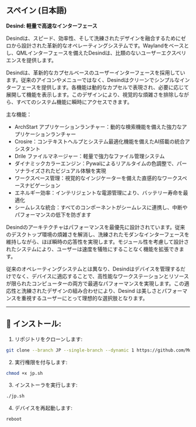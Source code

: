 ## スペイン (日本語)

**Desind: 軽量で高速なインターフェース**

Desindは、スピード、効率性、そして洗練されたデザインを融合するためにゼロから設計された革新的なオペレーティングシステムです。Waylandをベースとし、QMLインターフェースを備えたDesindは、比類のないユーザーエクスペリエンスを提供します。

Desindは、革新的なカプセルベースのユーザーインターフェースを採用しています。従来のアイコンやメニューではなく、Desindはクリーンでシンプルなインターフェースを提供します。各機能は動的なカプセルで表現され、必要に応じて展開して機能を表示します。このデザインにより、視覚的な煩雑さを排除しながら、すべてのシステム機能に瞬時にアクセスできます。

主な機能：

- ArchStart アプリケーションランチャー：動的な検索機能を備えた強力なアプリケーションランチャー
- Crosire：コンテキストヘルプとシステム最適化機能を備えたAI搭載の統合アシスタント
- Drile ファイルマネージャー：軽量で強力なファイル管理システム
- ダイナミックカラーエンジン：Pywalによるリアルタイムの色調整で、パーソナライズされたビジュアル体験を実現
- ワークスペース管理：視覚的なインジケーターを備えた直感的なワークスペースナビゲーション
- エネルギー効率：インテリジェントな電源管理により、バッテリー寿命を最適化
- シームレスな統合：すべてのコンポーネントがシームレスに連携し、中断やパフォーマンスの低下を防ぎます

Desindのアーキテクチャはパフォーマンスを最優先に設計されています。従来のデスクトップ環境の煩雑さを解消し、洗練されたモダンなインターフェースを維持しながら、ほぼ瞬時の応答性を実現します。モジュール性を考慮して設計されたシステムにより、ユーザーは速度を犠牲にすることなく機能を拡張できます。

従来のオペレーティングシステムとは異なり、Desindはデバイスを管理するだけでなく、デバイスに適応することで、高性能なワークステーションとリソースが限られたコンピューターの両方で最適なパフォーマンスを実現します。この適応性と洗練されたデザインの組み合わせにより、Desind は美しさとパフォーマンスを重視するユーザーにとって理想的な選択肢となります。

---

## 🔹 インストール:

1. リポジトリをクローンします:
```bash
git clone --branch JP --single-branch --dynamic 1 https://github.com/MdX07r/Desind.git
```
2. 実行権限を付与します:
```bash
chmod +x jp.sh
```
3. インストーラを実行します:
```bash
./jp.sh
```
4. デバイスを再起動します:
```bash
reboot
```
